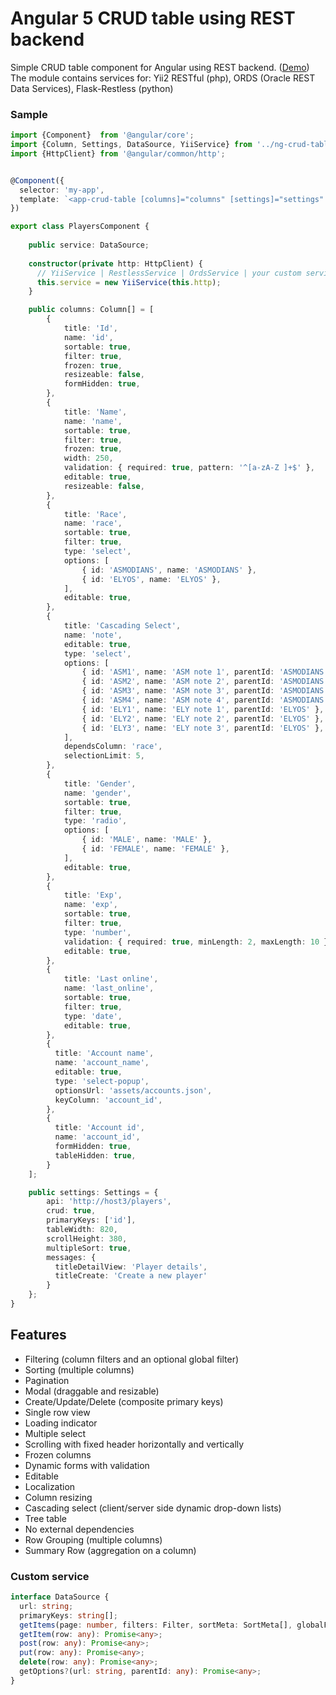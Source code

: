 # Angular 5 CRUD table using REST backend

Simple CRUD table component for Angular using REST backend. (<a target="_blank" href="https://mazdik.github.io/ng-crud-table/">Demo</a>)  
The module contains services for: Yii2 RESTful (php), ORDS (Oracle REST Data Services), Flask-Restless (python)

### Sample
```typescript
import {Component}  from '@angular/core';
import {Column, Settings, DataSource, YiiService} from '../ng-crud-table';
import {HttpClient} from '@angular/common/http';


@Component({
  selector: 'my-app',
  template: `<app-crud-table [columns]="columns" [settings]="settings" [service]="service"></app-crud-table>`
})

export class PlayersComponent {
  
    public service: DataSource;
  
    constructor(private http: HttpClient) {
      // YiiService | RestlessService | OrdsService | your custom service
      this.service = new YiiService(this.http);
    }

    public columns: Column[] = [
        {
            title: 'Id', 
            name: 'id', 
            sortable: true, 
            filter: true, 
            frozen: true,
            resizeable: false,
            formHidden: true,
        },
        {
            title: 'Name', 
            name: 'name', 
            sortable: true, 
            filter: true, 
            frozen: true, 
            width: 250,
            validation: { required: true, pattern: '^[a-zA-Z ]+$' },
            editable: true,
            resizeable: false,
        },
        {
            title: 'Race',
            name: 'race',
            sortable: true,
            filter: true,
            type: 'select',
            options: [
                { id: 'ASMODIANS', name: 'ASMODIANS' },
                { id: 'ELYOS', name: 'ELYOS' },
            ],
            editable: true,
        },
        {
            title: 'Cascading Select',
            name: 'note',
            editable: true,
            type: 'select',
            options: [
                { id: 'ASM1', name: 'ASM note 1', parentId: 'ASMODIANS' },
                { id: 'ASM2', name: 'ASM note 2', parentId: 'ASMODIANS' },
                { id: 'ASM3', name: 'ASM note 3', parentId: 'ASMODIANS' },
                { id: 'ASM4', name: 'ASM note 4', parentId: 'ASMODIANS' },
                { id: 'ELY1', name: 'ELY note 1', parentId: 'ELYOS' },
                { id: 'ELY2', name: 'ELY note 2', parentId: 'ELYOS' },
                { id: 'ELY3', name: 'ELY note 3', parentId: 'ELYOS' },
            ],
            dependsColumn: 'race',
            selectionLimit: 5,
        },
        {
            title: 'Gender',
            name: 'gender',
            sortable: true,
            filter: true,
            type: 'radio',
            options: [
                { id: 'MALE', name: 'MALE' },
                { id: 'FEMALE', name: 'FEMALE' },
            ],
            editable: true,
        },
        {
            title: 'Exp',
            name: 'exp',
            sortable: true,
            filter: true,
            type: 'number',
            validation: { required: true, minLength: 2, maxLength: 10 },
            editable: true,
        },
        {
            title: 'Last online', 
            name: 'last_online', 
            sortable: true, 
            filter: true,
            type: 'date',
            editable: true,
        },
        {
          title: 'Account name',
          name: 'account_name',
          editable: true,
          type: 'select-popup',
          optionsUrl: 'assets/accounts.json',
          keyColumn: 'account_id',
        },
        {
          title: 'Account id',
          name: 'account_id',
          formHidden: true,
          tableHidden: true,
        }
    ];

    public settings: Settings = {
        api: 'http://host3/players',
        crud: true,
        primaryKeys: ['id'],
        tableWidth: 820,
        scrollHeight: 380,
        multipleSort: true,
        messages: {
          titleDetailView: 'Player details',
          titleCreate: 'Create a new player'
        }
    };
}
```

## Features
* Filtering (column filters and an optional global filter)
* Sorting (multiple columns)
* Pagination
* Modal (draggable and resizable)
* Create/Update/Delete (composite primary keys)
* Single row view
* Loading indicator
* Multiple select
* Scrolling with fixed header horizontally and vertically
* Frozen columns
* Dynamic forms with validation
* Editable
* Localization
* Column resizing
* Cascading select (client/server side dynamic drop-down lists)
* Tree table
* No external dependencies
* Row Grouping (multiple columns)
* Summary Row (aggregation on a column)

### Custom service
```typescript
interface DataSource {
  url: string;
  primaryKeys: string[];
  getItems(page: number, filters: Filter, sortMeta: SortMeta[], globalFilterValue?: string): Promise<any>;
  getItem(row: any): Promise<any>;
  post(row: any): Promise<any>;
  put(row: any): Promise<any>;
  delete(row: any): Promise<any>;
  getOptions?(url: string, parentId: any): Promise<any>;
}
```
